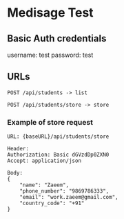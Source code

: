 # Medisage Test

## Basic Auth credentials

username: test
password: test

## URLs

`POST /api/students -> list`

`POST /api/students/store -> store`

### Example of store request

```
URL: {baseURL}/api/students/store

Header:
Authorization: Basic dGVzdDp0ZXN0
Accept: application/json

Body:
{
    "name": "Zaeem",
    "phone_number": "9869786333",
    "email": "work.zaeem@gmail.com",
    "country_code": "+91"
}
```
